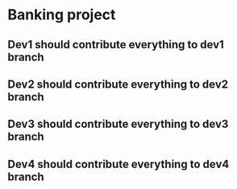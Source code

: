 # Banking project

## Dev1 should contribute everything to dev1 branch

## Dev2 should contribute everything to dev2 branch

## Dev3 should contribute everything to dev3 branch

## Dev4 should contribute everything to dev4 branch
